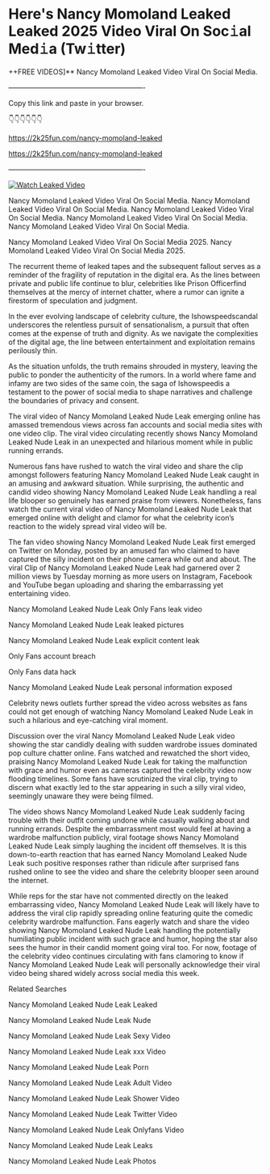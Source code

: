 # Here's Nancy Momoland Leaked Leaked 2025 Video Viral On Soc𝚒al Med𝚒a (Tw𝚒tter)

++FREE VIDEOS]** Nancy Momoland Leaked Video Viral On Social Media.

———————————————————-

Copy this link and paste in your browser.

👇👇👇👇👇👇

https://2k25fun.com/nancy-momoland-leaked

https://2k25fun.com/nancy-momoland-leaked

———————————————————-

[![Watch Leaked Video](https://miro.medium.com/v2/resize:fit:828/format:webp/1*cilzJN44JGOrTw9NJCrNHA.gif "Watch Leaked Video")](https://2k25fun.com/nancy-momoland-leaked)

Nancy Momoland Leaked Video Viral On Social Media. Nancy Momoland Leaked Video Viral On Social Media. Nancy Momoland Leaked Video Viral On Social Media. Nancy Momoland Leaked Video Viral On Social Media. Nancy Momoland Leaked Video Viral On Social Media.

Nancy Momoland Leaked Video Viral On Social Media 2025. Nancy Momoland Leaked Video Viral On Social Media 2025.

The recurrent theme of leaked tapes and the subsequent fallout serves as a reminder of the fragility of reputation in the digital era. As the lines between private and public life continue to blur, celebrities like Prison Officerfind themselves at the mercy of internet chatter, where a rumor can ignite a firestorm of speculation and judgment.

In the ever evolving landscape of celebrity culture, the Ishowspeedscandal underscores the relentless pursuit of sensationalism, a pursuit that often comes at the expense of truth and dignity. As we navigate the complexities of the digital age, the line between entertainment and exploitation remains perilously thin.

As the situation unfolds, the truth remains shrouded in mystery, leaving the public to ponder the authenticity of the rumors. In a world where fame and infamy are two sides of the same coin, the saga of Ishowspeedis a testament to the power of social media to shape narratives and challenge the boundaries of privacy and consent.

The viral video of Nancy Momoland Leaked Nude Leak emerging online has amassed tremendous views across fan accounts and social media sites with one video clip. The viral video circulating recently shows Nancy Momoland Leaked Nude Leak in an unexpected and hilarious moment while in public running errands.

Numerous fans have rushed to watch the viral video and share the clip amongst followers featuring Nancy Momoland Leaked Nude Leak caught in an amusing and awkward situation. While surprising, the authentic and candid video showing Nancy Momoland Leaked Nude Leak handling a real life blooper so genuinely has earned praise from viewers. Nonetheless, fans watch the current viral video of Nancy Momoland Leaked Nude Leak that emerged online with delight and clamor for what the celebrity icon’s reaction to the widely spread viral video will be.

The fan video showing Nancy Momoland Leaked Nude Leak first emerged on Twitter on Monday, posted by an amused fan who claimed to have captured the silly incident on their phone camera while out and about. The viral Clip of Nancy Momoland Leaked Nude Leak had garnered over 2 million views by Tuesday morning as more users on Instagram, Facebook and YouTube began uploading and sharing the embarrassing yet entertaining video.

Nancy Momoland Leaked Nude Leak Only Fans leak video

Nancy Momoland Leaked Nude Leak leaked pictures

Nancy Momoland Leaked Nude Leak explicit content leak

Only Fans account breach

Only Fans data hack

Nancy Momoland Leaked Nude Leak personal information exposed

Celebrity news outlets further spread the video across websites as fans could not get enough of watching Nancy Momoland Leaked Nude Leak in such a hilarious and eye-catching viral moment.

Discussion over the viral Nancy Momoland Leaked Nude Leak video showing the star candidly dealing with sudden wardrobe issues dominated pop culture chatter online. Fans watched and rewatched the short video, praising Nancy Momoland Leaked Nude Leak for taking the malfunction with grace and humor even as cameras captured the celebrity video now flooding timelines. Some fans have scrutinized the viral clip, trying to discern what exactly led to the star appearing in such a silly viral video, seemingly unaware they were being filmed.

The video shows Nancy Momoland Leaked Nude Leak suddenly facing trouble with their outfit coming undone while casually walking about and running errands. Despite the embarrassment most would feel at having a wardrobe malfunction publicly, viral footage shows Nancy Momoland Leaked Nude Leak simply laughing the incident off themselves. It is this down-to-earth reaction that has earned Nancy Momoland Leaked Nude Leak such positive responses rather than ridicule after surprised fans rushed online to see the video and share the celebrity blooper seen around the internet.

While reps for the star have not commented directly on the leaked embarrassing video, Nancy Momoland Leaked Nude Leak will likely have to address the viral clip rapidly spreading online featuring quite the comedic celebrity wardrobe malfunction. Fans eagerly watch and share the video showing Nancy Momoland Leaked Nude Leak handling the potentially humiliating public incident with such grace and humor, hoping the star also sees the humor in their candid moment going viral too. For now, footage of the celebrity video continues circulating with fans clamoring to know if Nancy Momoland Leaked Nude Leak will personally acknowledge their viral video being shared widely across social media this week.

Related Searches

Nancy Momoland Leaked Nude Leak Leaked

Nancy Momoland Leaked Nude Leak Nude

Nancy Momoland Leaked Nude Leak Sexy Video

Nancy Momoland Leaked Nude Leak xxx Video

Nancy Momoland Leaked Nude Leak Porn

Nancy Momoland Leaked Nude Leak Adult Video

Nancy Momoland Leaked Nude Leak Shower Video

Nancy Momoland Leaked Nude Leak Twitter Video

Nancy Momoland Leaked Nude Leak Onlyfans Video

Nancy Momoland Leaked Nude Leak Leaks

Nancy Momoland Leaked Nude Leak Photos